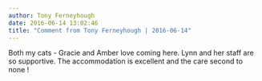```yaml
---
author: Tony Ferneyhough
date: 2016-06-14 13:02:46
title: "Comment from Tony Ferneyhough | 2016-06-14"
---
```

Both my cats - Gracie and Amber love coming here. Lynn and her staff are so supportive. The accommodation is excellent and the care second to none !

